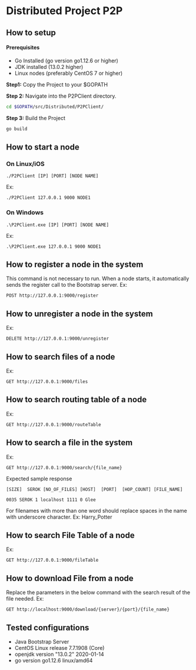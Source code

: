 # Distributed Project P2P

## How to setup
#### Prerequisites
- Go Installed (go version go1.12.6 or higher)
- JDK installed (13.0.2 higher)
- Linux nodes (preferably CentOS 7 or higher)

**Step1:** Copy the Project to your $GOPATH

**Step 2:** Navigate into the P2PClient directory.
```bash
cd $GOPATH/src/Distributed/P2PClient/
```
**Step 3:** Build the Project
```bash
go build
```

## How to start a node

### On Linux/iOS

```
./P2PClient [IP] [PORT] [NODE NAME]
```
Ex:
```
./P2PClient 127.0.0.1 9000 NODE1
```

### On Windows

```
.\P2PClient.exe [IP] [PORT] [NODE NAME]
```
Ex:
```
.\P2PClient.exe 127.0.0.1 9000 NODE1
```

## How to register a node in the system

This command is not necessary to run. When a node starts, it automatically sends the register call to the Bootstrap server.
Ex:
```
POST http://127.0.0.1:9000/register
```

## How to unregister a node in the system
Ex:
```
DELETE http://127.0.0.1:9000/unregister
```

## How to search files of a node
Ex:
```
GET http://127.0.0.1:9000/files
```

## How to search routing table of a node
Ex:
```
GET http://127.0.0.1:9000/routeTable
```

## How to search a file in the system
Ex:
```
GET http://127.0.0.1:9000/search/{file_name}
```
Expected sample response
```
[SIZE]  SEROK [NO_OF_FILES] [HOST]  [PORT]  [HOP_COUNT] [FILE_NAME]

0035 SEROK 1 localhost 1111 0 Glee
```
For filenames with more than one word should replace spaces in the name with underscore character.
Ex: Harry_Potter

## How to search File Table of a node
Ex:
```
GET http://127.0.0.1:9000/fileTable
```

## How to download File from a node
Replace the parameters in the below command with the search result of the file needed.
Ex:
```
GET http://localhost:9000/download/{server}/{port}/{file_name}
```

## Tested configurations
- Java Bootstrap Server
- CentOS Linux release 7.7.1908 (Core)
- openjdk version "13.0.2" 2020-01-14
- go version go1.12.6 linux/amd64
